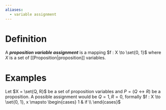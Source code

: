 ```yaml
---
aliases:
  - variable assignment
---
```

# Definition
A ___proposition variable assignment___ is a mapping $f : X \to \set{0, 1}$ where $X$ is a set of [[Proposition|proposition]] variables.
# Examples
Let $X = \set{Q, R}$ be a set of proposition variables and $P = (Q \leftrightarrow R)$ be a proposition. A possible assignment would be $Q = 1, R = 0$, formally $f : X \to \set{0, 1}, x \mapsto \begin{cases} 1 & if  \\ \end{cases}$